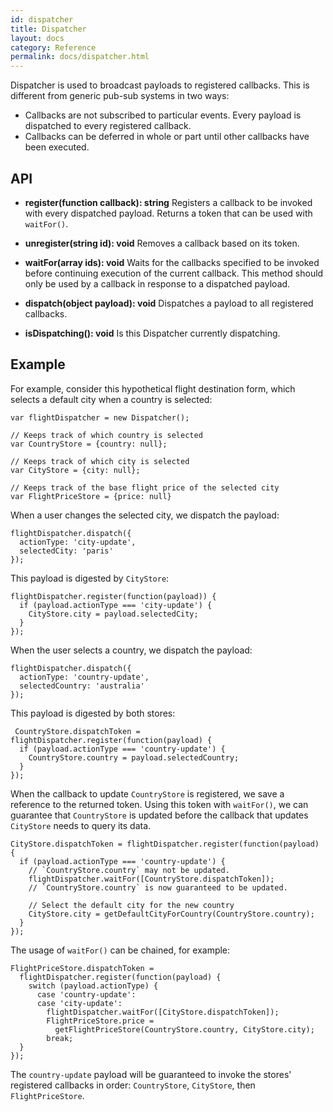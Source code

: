 ```yaml
---
id: dispatcher
title: Dispatcher
layout: docs
category: Reference
permalink: docs/dispatcher.html
---
```


Dispatcher is used to broadcast payloads to registered callbacks. This is
different from generic pub-sub systems in two ways:

- Callbacks are not subscribed to particular events. Every payload is
     dispatched to every registered callback.
- Callbacks can be deferred in whole or part until other callbacks have
     been executed.


## API

- **register(function callback): string**
Registers a callback to be invoked with every dispatched payload. Returns a token that can be used with `waitFor()`.

- **unregister(string id): void**
Removes a callback based on its token.

- **waitFor(array<string> ids): void**
Waits for the callbacks specified to be invoked before continuing execution of the current callback. This method should only be used by a callback in response to a dispatched payload.

- **dispatch(object payload): void** Dispatches a payload to all registered callbacks.

- **isDispatching(): void** Is this Dispatcher currently dispatching.

## Example

For example, consider this hypothetical flight destination form, which
selects a default city when a country is selected:

```
var flightDispatcher = new Dispatcher();

// Keeps track of which country is selected
var CountryStore = {country: null};

// Keeps track of which city is selected
var CityStore = {city: null};

// Keeps track of the base flight price of the selected city
var FlightPriceStore = {price: null}
```

When a user changes the selected city, we dispatch the payload:

```
flightDispatcher.dispatch({
  actionType: 'city-update',
  selectedCity: 'paris'
});
```

This payload is digested by `CityStore`:

```
flightDispatcher.register(function(payload)) {
  if (payload.actionType === 'city-update') {
    CityStore.city = payload.selectedCity;
  }
});
```

When the user selects a country, we dispatch the payload:

```
flightDispatcher.dispatch({
  actionType: 'country-update',
  selectedCountry: 'australia'
});
```

This payload is digested by both stores:

```
 CountryStore.dispatchToken = flightDispatcher.register(function(payload) {
  if (payload.actionType === 'country-update') {
    CountryStore.country = payload.selectedCountry;
  }
});
```

When the callback to update `CountryStore` is registered, we save a reference
to the returned token. Using this token with `waitFor()`, we can guarantee
that `CountryStore` is updated before the callback that updates `CityStore`
needs to query its data.

```
CityStore.dispatchToken = flightDispatcher.register(function(payload) {
  if (payload.actionType === 'country-update') {
    // `CountryStore.country` may not be updated.
    flightDispatcher.waitFor([CountryStore.dispatchToken]);
    // `CountryStore.country` is now guaranteed to be updated.

    // Select the default city for the new country
    CityStore.city = getDefaultCityForCountry(CountryStore.country);
  }
});
```

The usage of `waitFor()` can be chained, for example:

```
FlightPriceStore.dispatchToken =
  flightDispatcher.register(function(payload) {
    switch (payload.actionType) {
      case 'country-update':
      case 'city-update':
        flightDispatcher.waitFor([CityStore.dispatchToken]);
        FlightPriceStore.price =
          getFlightPriceStore(CountryStore.country, CityStore.city);
        break;
  }
});
```

The `country-update` payload will be guaranteed to invoke the stores'
registered callbacks in order: `CountryStore`, `CityStore`, then
`FlightPriceStore`.

